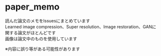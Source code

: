 # paper_memo
読んだ論文のメモをIssuesにまとめています   
Learned image compression、Super resolution、Image restoration、GANに関する論文がほとんどです  
画像は論文中のものを使用しています    


※内容に誤り等がある可能性があります
